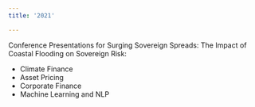 ```yaml
---
title: '2021'

---
```


Conference Presentations for Surging Sovereign Spreads: The Impact of Coastal Flooding on Sovereign Risk:
- Climate Finance
- Asset Pricing
- Corporate Finance
- Machine Learning and NLP